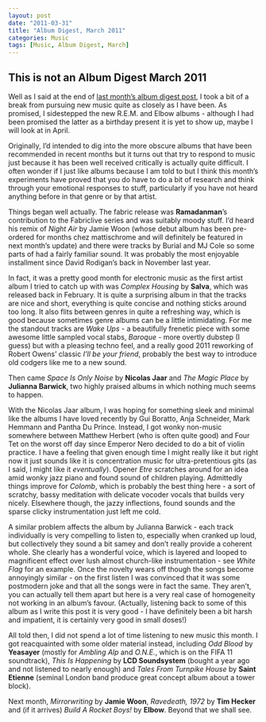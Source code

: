 ```yaml
---
layout: post
date: "2011-03-31"
title: "Album Digest, March 2011"
categories: Music
tags: [Music, Album Digest, March]
---
```


## This is not an Album Digest March 2011

Well as I said at the end of [last month’s album digest post](/album-digest-february-2011/), I took a bit of a break from pursuing new music quite as closely as I have been. As promised, I sidestepped the new R.E.M. and Elbow albums - although I had been promised the latter as a birthday present it is yet to show up, maybe I will look at in April.

Originally, I’d intended to dig into the more obscure albums that have been recommended in recent months but it turns out that try to respond to music just because it has been well received critically is actually quite difficult. I often wonder if I just like albums because I am told to but I think this month’s experiments have proved that you do have to do a bit of research and think through your emotional responses to stuff, particularly if you have not heard anything before in that genre or by that artist.

Things began well actually. The fabric release was **Ramadanman**’s contribution to the Fabriclive series and was suitably moody stuff. I’d heard his remix of _Night Air_ by Jamie Woon (whose debut album has been pre-ordered for months chez mattischrome and will definitely be featured in next month’s update) and there were tracks by Burial and MJ Cole so some parts of had a fairly familiar sound. It was probably the most enjoyable installment since David Rodigan’s back in November last year.

In fact, it was a pretty good month for electronic music as the first artist album I tried to catch up with was _Complex Housing_ by **Salva**, which was released back in February.  It is quite a surprising album in that the tracks are nice and short, everything is quite concise and nothing sticks around too long. It also flits between genres in quite a refreshing way, which is good because sometimes genre albums can be a little intimidating. For me the standout tracks are _Wake Ups_ - a beautifully frenetic piece with some awesome little sampled vocal stabs, _Baroque_ - more overtly dubstep (I guess) but with a pleasing techno feel, and a really good 2011 reworking of Robert Owens’ classic _I’ll be your friend_, probably the best way to introduce old codgers like me to a new sound.

Then came _Space Is Only Noise_ by **Nicolas Jaar** and _The Magic Place_ by **Julianna Barwick**, two highly praised albums in which nothing much seems to happen.

With the Nicolas Jaar album, I was hoping for something sleek and minimal like the albums I have loved recently by Gui Boratto, Anja Schneider, Mark Hemmann and Pantha Du Prince. Instead, I got wonky non-music somewhere between Matthew Herbert (who is often quite good) and Four Tet on the worst off day since Emperor Nero decided to do a bit of violin practice. I have a feeling that given enough time I might really like it but right now it just sounds like it is concentration music for ultra-pretentious gits (as I said, I might like it _eventually_). Opener _Etre_ scratches around for an idea amid wonky jazz piano and found sound of children playing. Admittedly things improve for _Colomb_, which is probably the best thing here - a sort of scratchy, bassy meditation with delicate vocoder vocals that builds very nicely. Elsewhere though, the jazzy inflections, found sounds and the sparse clicky instrumentation just left me cold.

A similar problem affects the album by Julianna Barwick - each track individually is very compelling to listen to, especially when cranked up loud, but collectively they sound a bit samey and don’t really provide a coherent whole. She clearly has a wonderful voice, which is layered and looped to magnificent effect over lush almost church-like instrumentation - see _White Flag_ for an example. Once the novelty wears off though the songs become annoyingly similar - on the first listen I was convinced that it was some postmodern joke and that all the songs were in fact the same. They aren’t, you can actually tell them apart but here is a very real case of homogeneity not working in an album’s favour. (Actually, listening back to some of this album as I write this post it is very good - I have definitely been a bit harsh and impatient, it is certainly very good in small doses!)

All told then, I did not spend a lot of time listening to new music this month. I got reacquainted with some older material instead, including _Odd Blood_ by **Yeasayer** (mostly for _Ambling Alp_ and _O.N.E._, which is on the FIFA 11 soundtrack), _This Is Happening_ by **LCD Soundsystem** (bought a year ago and not listened to nearly enough) and _Tales From Turnpike House_ by **Saint Etienne** (seminal London band produce great concept album about a tower block).

Next month, _Mirrorwriting_ by **Jamie Woon**, _Ravedeath, 1972_ by **Tim Hecker** and (if it arrives) _Build A Rocket Boys!_ by **Elbow**. Beyond that we shall see.


